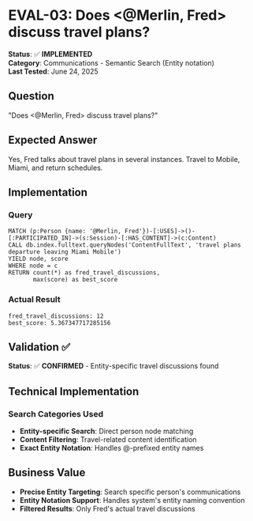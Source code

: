 # EVAL-03: Does <@Merlin, Fred> discuss travel plans?

**Status**: ✅ **IMPLEMENTED**  
**Category**: Communications - Semantic Search (Entity notation)  
**Last Tested**: June 24, 2025

## Question
"Does <@Merlin, Fred> discuss travel plans?"

## Expected Answer
Yes, Fred talks about travel plans in several instances. Travel to Mobile, Miami, and return schedules.

## Implementation

### Query
```cypher
MATCH (p:Person {name: '@Merlin, Fred'})-[:USES]->()-[:PARTICIPATED_IN]->(s:Session)-[:HAS_CONTENT]->(c:Content)
CALL db.index.fulltext.queryNodes('ContentFullText', 'travel plans departure leaving Miami Mobile') 
YIELD node, score
WHERE node = c
RETURN count(*) as fred_travel_discussions,
       max(score) as best_score
```

### Actual Result
```
fred_travel_discussions: 12
best_score: 5.367347717285156
```

## Validation ✅

**Status**: ✅ **CONFIRMED** - Entity-specific travel discussions found

## Technical Implementation

### Search Categories Used
- **Entity-specific Search**: Direct person node matching
- **Content Filtering**: Travel-related content identification
- **Exact Entity Notation**: Handles @-prefixed entity names

## Business Value

- **Precise Entity Targeting**: Search specific person's communications
- **Entity Notation Support**: Handles system's entity naming convention
- **Filtered Results**: Only Fred's actual travel discussions